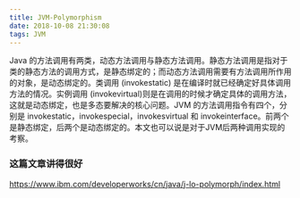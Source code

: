 ```yaml
---
title: JVM-Polymorphism
date: 2018-10-08 21:30:08
tags: JVM
---
```


Java 的方法调用有两类，动态方法调用与静态方法调用。静态方法调用是指对于类的静态方法的调用方式，是静态绑定的；而动态方法调用需要有方法调用所作用的对象，是动态绑定的。类调用 (invokestatic) 是在编译时就已经确定好具体调用方法的情况。实例调用 (invokevirtual)则是在调用的时候才确定具体的调用方法，这就是动态绑定，也是多态要解决的核心问题。JVM 的方法调用指令有四个，分别是 invokestatic，invokespecial，invokesvirtual 和 invokeinterface。前两个是静态绑定，后两个是动态绑定的。本文也可以说是对于JVM后两种调用实现的考察。


### 这篇文章讲得很好
https://www.ibm.com/developerworks/cn/java/j-lo-polymorph/index.html